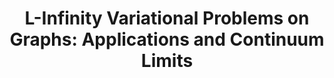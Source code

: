 ---
permalink: /publications/IMAWorkshop/
title: "L-Infinity Variational Problems on Graphs: Applications and Continuum Limits"
publication_info:
  status: "talk"
  type: "Oral Presentation"
  venue: "IMA Workshop: Theory and Algorithms in Graph-Based Learning"
  record: "https://www.youtube.com/watch?v=XYiK6xGVRLI&t=1434s"
  record_text: "YouTube, jointly with Leon Bungert"
  year: "2020"
---